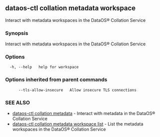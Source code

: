 ## dataos-ctl collation metadata workspace

Interact with metadata workspaces in the DataOS® Collation Service

### Synopsis

Interact with metadata workspaces in the DataOS® Collation Service

### Options

```
  -h, --help   help for workspace
```

### Options inherited from parent commands

```
      --tls-allow-insecure   Allow insecure TLS connections
```

### SEE ALSO

* [dataos-ctl collation metadata](dataos-ctl_collation_metadata.md)	 - Interact with metadata in the DataOS® Collation Service
* [dataos-ctl collation metadata workspace list](dataos-ctl_collation_metadata_workspace_list.md)	 - List the metadata workspaces in the DataOS® Collation Service

